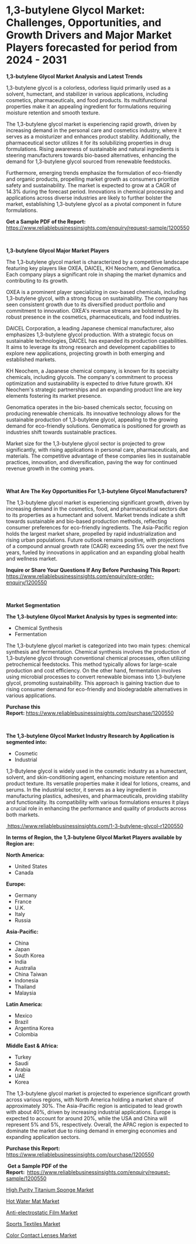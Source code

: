 <p><h1>1,3-butylene Glycol Market: Challenges, Opportunities, and Growth Drivers and Major Market Players forecasted for period from 2024 - 2031</h1></p><p><strong>1,3-butylene Glycol Market Analysis and Latest Trends</strong></p>
<p><p>1,3-butylene glycol is a colorless, odorless liquid primarily used as a solvent, humectant, and stabilizer in various applications, including cosmetics, pharmaceuticals, and food products. Its multifunctional properties make it an appealing ingredient for formulations requiring moisture retention and smooth texture.</p><p>The 1,3-butylene glycol market is experiencing rapid growth, driven by increasing demand in the personal care and cosmetics industry, where it serves as a moisturizer and enhances product stability. Additionally, the pharmaceutical sector utilizes it for its solubilizing properties in drug formulations. Rising awareness of sustainable and natural ingredients is steering manufacturers towards bio-based alternatives, enhancing the demand for 1,3-butylene glycol sourced from renewable feedstocks.</p><p>Furthermore, emerging trends emphasize the formulation of eco-friendly and organic products, propelling market growth as consumers prioritize safety and sustainability. The market is expected to grow at a CAGR of 14.3% during the forecast period. Innovations in chemical processing and applications across diverse industries are likely to further bolster the market, establishing 1,3-butylene glycol as a pivotal component in future formulations.</p></p>
<p><strong>Get a Sample PDF of the Report:&nbsp;</strong> <a href="https://www.reliablebusinessinsights.com/enquiry/request-sample/1200550">https://www.reliablebusinessinsights.com/enquiry/request-sample/1200550</a></p>
<p>&nbsp;</p>
<p><strong>1,3-butylene Glycol Major Market Players</strong></p>
<p><p>The 1,3-butylene glycol market is characterized by a competitive landscape featuring key players like OXEA, DAICEL, KH Neochem, and Genomatica. Each company plays a significant role in shaping the market dynamics and contributing to its growth.</p><p>OXEA is a prominent player specializing in oxo-based chemicals, including 1,3-butylene glycol, with a strong focus on sustainability. The company has seen consistent growth due to its diversified product portfolio and commitment to innovation. OXEA's revenue streams are bolstered by its robust presence in the cosmetics, pharmaceuticals, and food industries.</p><p>DAICEL Corporation, a leading Japanese chemical manufacturer, also emphasizes 1,3-butylene glycol production. With a strategic focus on sustainable technologies, DAICEL has expanded its production capabilities. It aims to leverage its strong research and development capabilities to explore new applications, projecting growth in both emerging and established markets.</p><p>KH Neochem, a Japanese chemical company, is known for its specialty chemicals, including glycols. The company's commitment to process optimization and sustainability is expected to drive future growth. KH Neochem's strategic partnerships and an expanding product line are key elements fostering its market presence.</p><p>Genomatica operates in the bio-based chemicals sector, focusing on producing renewable chemicals. Its innovative technology allows for the sustainable production of 1,3-butylene glycol, appealing to the growing demand for eco-friendly solutions. Genomatica is positioned for growth as industries shift towards sustainable practices.</p><p>Market size for the 1,3-butylene glycol sector is projected to grow significantly, with rising applications in personal care, pharmaceuticals, and materials. The competitive advantage of these companies lies in sustainable practices, innovation, and diversification, paving the way for continued revenue growth in the coming years.</p></p>
<p>&nbsp;</p>
<p><strong>What Are The Key Opportunities For 1,3-butylene Glycol Manufacturers?</strong></p>
<p><p>The 1,3-butylene glycol market is experiencing significant growth, driven by increasing demand in the cosmetics, food, and pharmaceutical sectors due to its properties as a humectant and solvent. Market trends indicate a shift towards sustainable and bio-based production methods, reflecting consumer preferences for eco-friendly ingredients. The Asia-Pacific region holds the largest market share, propelled by rapid industrialization and rising urban populations. Future outlook remains positive, with projections of a compound annual growth rate (CAGR) exceeding 5% over the next five years, fueled by innovations in application and an expanding global health and wellness market.</p></p>
<p><strong>Inquire or Share Your Questions If Any Before Purchasing This Report:</strong> <a href="https://www.reliablebusinessinsights.com/enquiry/pre-order-enquiry/1200550">https://www.reliablebusinessinsights.com/enquiry/pre-order-enquiry/1200550</a></p>
<p>&nbsp;</p>
<p><strong>Market Segmentation</strong></p>
<p><strong>The 1,3-butylene Glycol Market Analysis by types is segmented into:</strong></p>
<p><ul><li>Chemical Synthesis</li><li>Fermentation</li></ul></p>
<p><p>The 1,3-butylene glycol market is categorized into two main types: chemical synthesis and fermentation. Chemical synthesis involves the production of 1,3-butylene glycol through conventional chemical processes, often utilizing petrochemical feedstocks. This method typically allows for large-scale production and cost efficiency. On the other hand, fermentation involves using microbial processes to convert renewable biomass into 1,3-butylene glycol, promoting sustainability. This approach is gaining traction due to rising consumer demand for eco-friendly and biodegradable alternatives in various applications.</p></p>
<p><strong>Purchase this Report:&nbsp;</strong><a href="https://www.reliablebusinessinsights.com/purchase/1200550">https://www.reliablebusinessinsights.com/purchase/1200550</a></p>
<p>&nbsp;</p>
<p><strong>The 1,3-butylene Glycol Market Industry Research by Application is segmented into:</strong></p>
<p><ul><li>Cosmetic</li><li>Industrial</li></ul></p>
<p><p>1,3-Butylene glycol is widely used in the cosmetic industry as a humectant, solvent, and skin-conditioning agent, enhancing moisture retention and product texture. Its versatile properties make it ideal for lotions, creams, and serums. In the industrial sector, it serves as a key ingredient in manufacturing plastics, adhesives, and pharmaceuticals, providing stability and functionality. Its compatibility with various formulations ensures it plays a crucial role in enhancing the performance and quality of products across both markets.</p></p>
<p><a href="https://www.reliablebusinessinsights.com/1-3-butylene-glycol-r1200550">&nbsp;https://www.reliablebusinessinsights.com/1-3-butylene-glycol-r1200550</a></p>
<p><strong>In terms of Region, the 1,3-butylene Glycol Market Players available by Region are:</strong></p>
<p>
    <p> <strong> North America: </strong>
        <ul>
            <li>United States</li>
            <li>Canada</li>
        </ul>
        </p> 
    <p> <strong> Europe: </strong>
        <ul>
            <li>Germany</li>
            <li>France</li>
            <li>U.K.</li>
            <li>Italy</li>
            <li>Russia</li>
        </ul>
        </p> 
    <p> <strong> Asia-Pacific: </strong>
        <ul>
            <li>China</li>
            <li>Japan</li>
            <li>South Korea</li>
            <li>India</li>
            <li>Australia</li>
            <li>China Taiwan</li>
            <li>Indonesia</li>
            <li>Thailand</li>
            <li>Malaysia</li>
        </ul>
        </p> 
    <p> <strong> Latin America: </strong>
        <ul>
            <li>Mexico</li>
            <li>Brazil</li>
            <li>Argentina Korea</li>
            <li>Colombia</li>
        </ul>
        </p> 
    <p> <strong> Middle East & Africa: </strong>
        <ul>
            <li>Turkey</li>
            <li>Saudi</li>
            <li>Arabia</li>
            <li>UAE</li>
            <li>Korea</li>
        </ul>
    </p>
    </p>
<p><p>The 1,3-butylene glycol market is projected to experience significant growth across various regions, with North America holding a market share of approximately 30%. The Asia-Pacific region is anticipated to lead growth with about 40%, driven by increasing industrial applications. Europe is expected to account for around 20%, while the USA and China will represent 5% and 5%, respectively. Overall, the APAC region is expected to dominate the market due to rising demand in emerging economies and expanding application sectors.</p></p>
<p><strong>Purchase this Report: </strong><a href="https://www.reliablebusinessinsights.com/purchase/1200550">https://www.reliablebusinessinsights.com/purchase/1200550</a></p>
<p>&nbsp;<strong>Get a Sample PDF of the Report:&nbsp;&nbsp;</strong><a href="https://www.reliablebusinessinsights.com/enquiry/request-sample/1200550">https://www.reliablebusinessinsights.com/enquiry/request-sample/1200550</a></p>
<p><strong></strong></p>
<p><p><a href="https://issuu.com/reportprime-2/docs/high-purity-titanium-sponge-market-_143f8ae2d9835d">High Purity Titanium Sponge Market</a></p><p><a href="https://www.linkedin.com/pulse/navigating-global-hot-water-mat-market-from-trends-strategy-pscyc?trackingId=z0uxunxSRYmIlbcbnKONpA%3D%3D">Hot Water Mat Market</a></p><p><a href="https://issuu.com/reportprime-2/docs/anti-electrostatic-film-market-size_481eba5072daac">Anti-electrostatic Film Market</a></p><p><a href="https://www.linkedin.com/pulse/how-regional-markets-adapting-sports-textiles-market-innovations-u1iwc?trackingId=sHh1zBCzS32CM0X0aRJaPg%3D%3D">Sports Textiles Market</a></p><p><a href="https://www.linkedin.com/pulse/driving-factors-behind-color-contact-lenses-market-trends-znjtc?trackingId=qnsI%2BLanSwyIFTtqegBlCg%3D%3D">Color Contact Lenses Market</a></p></p>
